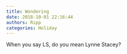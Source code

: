 ```yaml
---
title: Wondering
date: 2018-10-01 22:16:44
authors: Ripp
categories: Holiday
---
```


 When you say LS, do you mean Lynne Stacey?